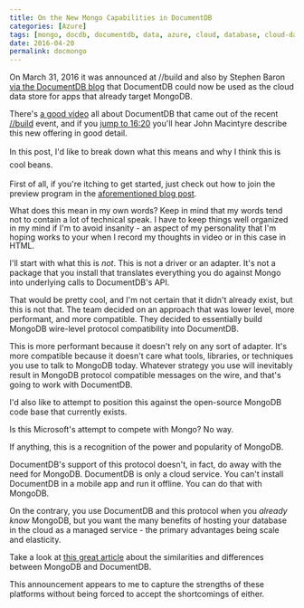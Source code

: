 ```yaml
---
title: On the New Mongo Capabilities in DocumentDB
categories: [Azure]
tags: [mongo, docdb, documentdb, data, azure, cloud, database, cloud-data, document-db]
date: 2016-04-20
permalink: docmongo
---
```


On March 31, 2016 it was announced at //build and also by Stephen Baron [via the DocumentDB blog](https://azure.microsoft.com/en-us/updates/public-preview-documentdb-protocol-support-for-mongodb/) that DocumentDB could now be used as the cloud data store for apps that already target MongoDB.
<!-- xmore -->

There&#39;s [a good video](http://channel9.msdn.com/Events/Build/2016/B840) all about DocumentDB that came out of the recent [//build](http://build.microsoft.com) event, and if you [jump to 16:20](https://channel9.msdn.com/Events/Build/2016/B840#time=16m20s) you&#39;ll hear John Macintyre describe this new offering in good detail.

<span style="line-height: 1.6em;">In this post, I&#39;d like to break down what this means and why I think this is cool beans.</span>

First of all, if you&#39;re itching to get started, just check out how to join the preview program in the [aforementioned blog post](https://azure.microsoft.com/en-us/documentation/articles/documentdb-protocol-mongodb/).

<span style="line-height: 15.6px;">What does this mean in my own words? Keep in mind that my words tend not to contain a lot of technical speak. I have to keep things well organized in my mind if I&#39;m to avoid insanity - an aspect of my personality that I&#39;m hoping works to your when I record my thoughts in video or in this case in HTML.</span>

I&#39;ll start with what this is _not_. This is not a driver or an adapter. It&#39;s not a package that you install that translates everything you do against Mongo into underlying calls to DocumentDB&#39;s API.

That would be pretty cool, and I&#39;m not certain that it didn&#39;t already exist, but this is not that. The team decided on an approach that was lower level, more performant, and more compatible. They decided to essentially build MongoDB wire-level protocol compatibility into DocumentDB.

This is more performant because it doesn&#39;t rely on any sort of adapter. It&#39;s more compatible because it doesn&#39;t care what tools, libraries, or techniques you use to talk to MongoDB today. Whatever strategy you use will inevitably result in MongoDB protocol compatible messages on the wire, and that&#39;s going to work with DocumentDB.

I&#39;d also like to attempt to position this against the open-source MongoDB code base that currently exists.

Is this Microsoft&#39;s attempt to compete with Mongo? No way.

If anything, this is a recognition of the power and popularity of MongoDB.

DocumentDB&#39;s support of this protocol doesn&#39;t, in fact, do away with the need for MongoDB. DocumentDB is only a cloud service. You can&#39;t install DocumentDB in a mobile app and run it offline. You can do that with MongoDB.

On the contrary, you use DocumentDB and this protocol when you _already know_ MongoDB, but you want the many benefits of hosting your database in the cloud as a managed service - the primary advantages being scale and elasticity.

Take a look at [this great article](http://db-engines.com/en/system/Microsoft+Azure+DocumentDB%3BMongoDB) about the similarities and differences between MongoDB and DocumentDB.

This announcement appears to me to capture the strengths of these platforms without being forced to accept the shortcomings of either.